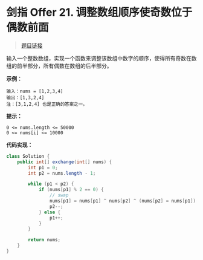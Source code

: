 <!-- customize-tags:双指针 -->

# 剑指 Offer 21. 调整数组顺序使奇数位于偶数前面

> [题目链接](https://leetcode.cn/problems/diao-zheng-shu-zu-shun-xu-shi-qi-shu-wei-yu-ou-shu-qian-mian-lcof)

输入一个整数数组，实现一个函数来调整该数组中数字的顺序，使得所有奇数在数组的前半部分，所有偶数在数组的后半部分。

**示例：**

```text
输入：nums = [1,2,3,4]
输出：[1,3,2,4]
注：[3,1,2,4] 也是正确的答案之一。
```

**提示：**

```text
0 <= nums.length <= 50000
0 <= nums[i] <= 10000
```

**代码实现：**

```java
class Solution {
    public int[] exchange(int[] nums) {
        int p1 = 0;
        int p2 = nums.length - 1;

        while (p1 < p2) {
            if (nums[p1] % 2 == 0) {
                // swap
                nums[p1] = nums[p1] ^ nums[p2] ^ (nums[p2] = nums[p1]);
                p2--;
            } else {
                p1++;
            }
        }

        return nums;
    }
}
```

